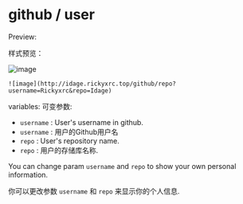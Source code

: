# github / user

Preview:

样式预览：

![image](http://idage.rickyxrc.top/github/repo?username=Rickyxrc&repo=Idage)

`![image](http://idage.rickyxrc.top/github/repo?username=Rickyxrc&repo=Idage)`

variables:
可变参数: 
- `username` : User's username in github.
- `username` : 用户的Github用户名
- `repo` : User's repository name.
- `repo` : 用户的存储库名称.

You can change param `username` and `repo` to show your own personal information.

你可以更改参数 `username` 和 `repo` 来显示你的个人信息.